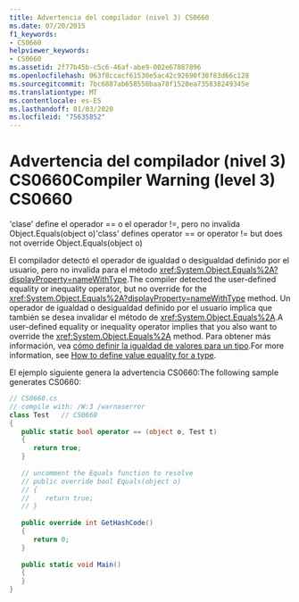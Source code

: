 ```yaml
---
title: Advertencia del compilador (nivel 3) CS0660
ms.date: 07/20/2015
f1_keywords:
- CS0660
helpviewer_keywords:
- CS0660
ms.assetid: 2f77b45b-c5c6-46af-abe9-002e67887896
ms.openlocfilehash: 063f8ccacf61530e5ac42c92690f30f83d66c128
ms.sourcegitcommit: 7bc6887ab658550baa78f1520ea735838249345e
ms.translationtype: MT
ms.contentlocale: es-ES
ms.lasthandoff: 01/03/2020
ms.locfileid: "75635852"
---
```

# <a name="compiler-warning-level-3-cs0660"></a><span data-ttu-id="3a74a-102">Advertencia del compilador (nivel 3) CS0660</span><span class="sxs-lookup"><span data-stu-id="3a74a-102">Compiler Warning (level 3) CS0660</span></span>

<span data-ttu-id="3a74a-103">'clase' define el operador == o el operador !=, pero no invalida Object.Equals(object o)</span><span class="sxs-lookup"><span data-stu-id="3a74a-103">'class' defines operator == or operator != but does not override Object.Equals(object o)</span></span>  
  
<span data-ttu-id="3a74a-104">El compilador detectó el operador de igualdad o desigualdad definido por el usuario, pero no invalida para el método <xref:System.Object.Equals%2A?displayProperty=nameWithType>.</span><span class="sxs-lookup"><span data-stu-id="3a74a-104">The compiler detected the user-defined equality or inequality operator, but no override for the <xref:System.Object.Equals%2A?displayProperty=nameWithType> method.</span></span> <span data-ttu-id="3a74a-105">Un operador de igualdad o desigualdad definido por el usuario implica que también se desea invalidar el método de <xref:System.Object.Equals%2A>.</span><span class="sxs-lookup"><span data-stu-id="3a74a-105">A user-defined equality or inequality operator implies that you also want to override the <xref:System.Object.Equals%2A> method.</span></span> <span data-ttu-id="3a74a-106">Para obtener más información, vea [cómo definir la igualdad de valores para un tipo](../programming-guide/statements-expressions-operators/how-to-define-value-equality-for-a-type.md).</span><span class="sxs-lookup"><span data-stu-id="3a74a-106">For more information, see [How to define value equality for a type](../programming-guide/statements-expressions-operators/how-to-define-value-equality-for-a-type.md).</span></span>
  
<span data-ttu-id="3a74a-107">El ejemplo siguiente genera la advertencia CS0660:</span><span class="sxs-lookup"><span data-stu-id="3a74a-107">The following sample generates CS0660:</span></span>  

```csharp
// CS0660.cs  
// compile with: /W:3 /warnaserror  
class Test   // CS0660  
{  
   public static bool operator == (object o, Test t)  
   {  
      return true;  
   }  
  
   // uncomment the Equals function to resolve  
   // public override bool Equals(object o)  
   // {  
   //    return true;  
   // }  
  
   public override int GetHashCode()  
   {  
      return 0;  
   }  
  
   public static void Main()  
   {  
   }  
}  
```
